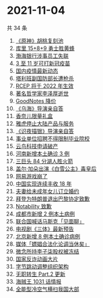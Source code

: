 # 2021-11-04

共 34 条

<!-- BEGIN -->
<!-- 最后更新时间 Thu Nov 04 2021 14:08:05 GMT+0800 (China Standard Time) -->

1. [《原神》胡桃复刻池](https://www.zhihu.com/search?q=原神)
1. [库里 15+8+9 勇士胜黄蜂](https://www.zhihu.com/search?q=勇士)
1. [渤海银行涉事员工失联](https://www.zhihu.com/search?q=渤海银行)
1. [3 至 11 岁可打新冠疫苗](https://www.zhihu.com/search?q=新冠疫苗)
1. [国内疫情最新动态](https://www.zhihu.com/search?q=国内疫情)
1. [塔利班副国防部长遭枪杀](https://www.zhihu.com/search?q=塔利班)
1. [RCEP 将于 2022 年生效](https://www.zhihu.com/search?q=rcep)
1. [著名哲学家李泽厚逝世](https://www.zhihu.com/search?q=李泽厚)
1. [GoodNotes 降价](https://www.zhihu.com/search?q=goodnotes)
1. [《乌海》导演亲自答](https://www.zhihu.com/search?q=乌海)
1. [香奈儿限量礼盒](https://www.zhihu.com/search?q=香奈儿礼盒)
1. [雅虎停止大陆产品与服务](https://www.zhihu.com/search?q=雅虎)
1. [《识夜描银》导演亲自答](https://www.zhihu.com/search?q=识夜描银)
1. [事业单位招聘不得限制毕业院校](https://www.zhihu.com/search?q=事业单位招聘)
1. [云鸟科技申请破产](https://www.zhihu.com/search?q=云鸟科技)
1. [河南新增本土确诊 3 例](https://www.zhihu.com/search?q=河南疫情)
1. [三巨头 84 分湖人胜火箭](https://www.zhihu.com/search?q=湖人)
1. [盖尔·加朵出演《白雪公主》毒皇后](https://www.zhihu.com/search?q=白雪公主)
1. [网易游戏崩了](https://www.zhihu.com/search?q=网易游戏)
1. [中国实现连续丰收 18 年](https://www.zhihu.com/search?q=丰收)
1. [夫妻给未成年女儿订立婚约](https://www.zhihu.com/search?q=未成年婚约)
1. [拜登为特朗普退出巴黎协定致歉](https://www.zhihu.com/search?q=巴黎协定)
1. [Notability 致歉](https://www.zhihu.com/search?q=Notability)
1. [成都市新增 2 例本土病例](https://www.zhihu.com/search?q=成都疫情)
1. [联合国喊话马斯克「见面聊」](https://www.zhihu.com/search?q=马斯克)
1. [电视剧《三体》最新预告](https://www.zhihu.com/search?q=三体电视剧)
1. [北京新增 8 例本土确诊病例](https://www.zhihu.com/search?q=北京疫情)
1. [媒体「嫖娼合法化论调当休矣」](https://www.zhihu.com/search?q=嫖娼合法化)
1. [微念所持李子柒股权被冻结](https://www.zhihu.com/search?q=李子柒)
1. [国家反诈动画大片](https://www.zhihu.com/search?q=反诈动画)
1. [字节跳动调整组织架构](https://www.zhihu.com/search?q=字节跳动)
1. [无职转生 Part.2 更新](https://www.zhihu.com/search?q=无职转生)
1. [海贼王 1031 话情报](https://www.zhihu.com/search?q=海贼王)
1. [全能型冷空气横扫我国大部](https://www.zhihu.com/search?q=冷空气)

<!-- END -->
